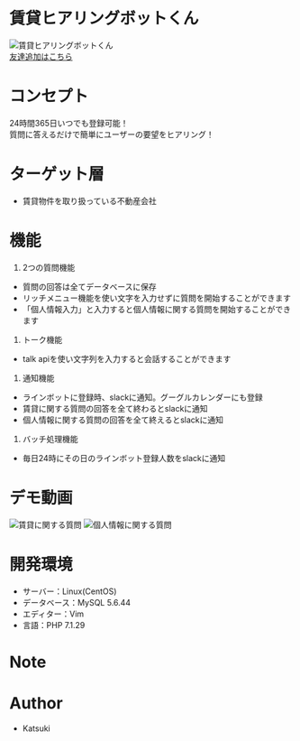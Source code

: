 # 賃貸ヒアリングボットくん

![賃貸ヒアリングボットくん](https://user-images.githubusercontent.com/67732612/118601028-19a44a80-b7f5-11eb-9558-608b818b59f0.JPG)<br>
[友達追加はこちら](https://line.me/R/ti/p/%40155jsgma)

# コンセプト

24時間365日いつでも登録可能！<br>
質問に答えるだけで簡単にユーザーの要望をヒアリング！

# ターゲット層

* 賃貸物件を取り扱っている不動産会社

# 機能

1. 2つの質問機能
  * 質問の回答は全てデータベースに保存
  * リッチメニュー機能を使い文字を入力せずに質問を開始することができます
  * 「個人情報入力」と入力すると個人情報に関する質問を開始することができます
1. トーク機能
  * talk apiを使い文字列を入力すると会話することができます
1. 通知機能
  * ラインボットに登録時、slackに通知。グーグルカレンダーにも登録
  * 賃貸に関する質問の回答を全て終わるとslackに通知
  * 個人情報に関する質問の回答を全て終えるとslackに通知
1. バッチ処理機能
  * 毎日24時にその日のラインボット登録人数をslackに通知

# デモ動画
![賃貸に関する質問](https://user-images.githubusercontent.com/67732612/118600848-e5308e80-b7f4-11eb-9662-1f8cbeba3ef6.gif)
![個人情報に関する質問](https://user-images.githubusercontent.com/67732612/118602043-7d2e7800-b7f5-11eb-9c39-998509001f44.gif)

# 開発環境

* サーバー：Linux(CentOS)
* データベース：MySQL 5.6.44
* エディター：Vim
* 言語：PHP 7.1.29

# Note

# Author

* Katsuki
